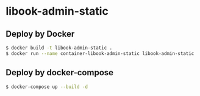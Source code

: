 # libook-admin-static

## Deploy by Docker
```bash
$ docker build -t libook-admin-static .
$ docker run --name container-libook-admin-static libook-admin-static
```

## Deploy by docker-compose
```bash
$ docker-compose up --build -d
```